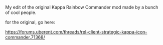 My edit of the original Kappa Rainbow Commander mod made by a bunch of cool people.

for the original, go here:

https://forums.uberent.com/threads/rel-client-strategic-kappa-icon-commander.71368/
